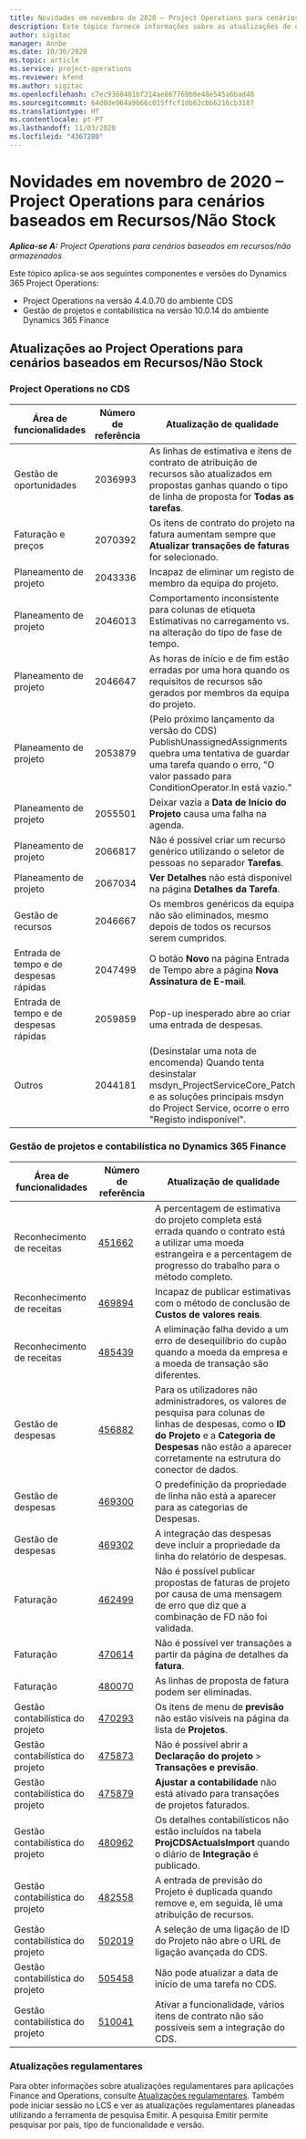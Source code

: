 ```yaml
---
title: Novidades em novembro de 2020 – Project Operations para cenários baseados em Recursos/Não Stock
description: Este tópico fornece informações sobre as atualizações de qualidade disponíveis na versão de novembro de 2020 do Project Operations para cenários baseados em Recursos/Não Stock.
author: sigitac
manager: Annbe
ms.date: 10/30/2020
ms.topic: article
ms.service: project-operations
ms.reviewer: kfend
ms.author: sigitac
ms.openlocfilehash: c7ec9360401bf214ae867769b0e48e545a6bad48
ms.sourcegitcommit: 64d0de964a9b66c015ffcf1db62cbb6216cb3187
ms.translationtype: HT
ms.contentlocale: pt-PT
ms.lasthandoff: 11/03/2020
ms.locfileid: "4367280"
---
```

# <a name="whats-new-november-2020---project-operations-for-resourcenon-stocked-based-scenarios"></a>Novidades em novembro de 2020 – Project Operations para cenários baseados em Recursos/Não Stock

_**Aplica-se A:** Project Operations para cenários baseados em recursos/não armazenados_

Este tópico aplica-se aos seguintes componentes e versões do Dynamics 365 Project Operations:

- Project Operations na versão 4.4.0.70 do ambiente CDS
- Gestão de projetos e contabilística na versão 10.0.14 do ambiente Dynamics 365 Finance

## <a name="updates-to-project-operations-for-resource-non-stocked-based-scenarios"></a>Atualizações ao Project Operations para cenários baseados em Recursos/Não Stock

### <a name="project-operations-on-cds"></a>Project Operations no CDS

| Área de funcionalidades                 | Número de referência | Atualização de qualidade                                                                                                                                                                    |
|------------------------------|------------------|-----------------------------------------------------------------------------------------------------------------------------------------------------------------------------------|
|   Gestão de oportunidades       | 2036993          | As linhas de estimativa e itens de contrato de atribuição de recursos são atualizados em propostas ganhas quando o tipo de linha de proposta for **Todas as tarefas**.                                                 |
| Faturação e preços          | 2070392          | Os itens de contrato do projeto na fatura aumentam sempre que **Atualizar transações de faturas** for selecionado.                                                                         |
| Planeamento de projeto             | 2043336          | Incapaz de eliminar um registo de membro da equipa do projeto.                                                                                                                                  |
| Planeamento de projeto             | 2046013          | Comportamento inconsistente para colunas de etiqueta Estimativas no carregamento vs. na alteração do tipo de fase de tempo.                                                                                   |
| Planeamento de projeto             | 2046647          | As horas de início e de fim estão erradas por uma hora quando os requisitos de recursos são gerados por membros da equipa do projeto.                                                                      |
| Planeamento de projeto             | 2053879          | (Pelo próximo lançamento da versão do CDS) PublishUnassignedAssignments quebra uma tentativa de guardar uma tarefa quando o erro, "O valor passado para ConditionOperator.In está vazio."                       |
| Planeamento de projeto             | 2055501          | Deixar vazia a **Data de Início do Projeto** causa uma falha na agenda.                                                                                                      |
| Planeamento de projeto             | 2066817          | Não é possível criar um recurso genérico utilizando o seletor de pessoas no separador **Tarefas**.                                                                                                   |
| Planeamento de projeto             | 2067034          | **Ver Detalhes** não está disponível na página **Detalhes da Tarefa**.                                                                                                       |
| Gestão de recursos          | 2046667          | Os membros genéricos da equipa não são eliminados, mesmo depois de todos os recursos serem cumpridos.                                                                                                    |
| Entrada de tempo e de despesas rápidas | 2047499          | O botão **Novo** na página Entrada de Tempo abre a página **Nova Assinatura de E-mail**.                                                                                               |
| Entrada de tempo e de despesas rápidas | 2059859          | Pop-up inesperado abre ao criar uma entrada de despesas.                                                                                                                         |
| Outros                        | 2044181          | (Desinstalar uma nota de encomenda) Quando tenta desinstalar msdyn_ProjectServiceCore_Patch e as soluções principais msdyn do Project Service, ocorre o erro "Registo indisponível".  |

### <a name="project-management-and-accounting-in-dynamics-365-finance"></a>Gestão de projetos e contabilística no Dynamics 365 Finance

| Área de funcionalidades        | Número de referência | Atualização de qualidade                                                                                                                                                            |
|---------------------|------------------|---------------------------------------------------------------------------------------------------------------------------------------------------------------------------|
| Reconhecimento de receitas | [451662](https://fix.lcs.dynamics.com/Issue/Details/?bugId=451662)           | A percentagem de estimativa do projeto completa está errada quando o contrato está a utilizar uma moeda estrangeira e a percentagem de progresso do trabalho para o método completo.                     |
| Reconhecimento de receitas | [469894](https://fix.lcs.dynamics.com/Issue/Details/?bugId=469894)           | Incapaz de publicar estimativas com o método de conclusão de **Custos de valores reais**.                                                                                                    |
| Reconhecimento de receitas | [485439](https://fix.lcs.dynamics.com/Issue/Details/?bugId=485439)           | A eliminação falha devido a um erro de desequilíbrio do cupão quando a moeda da empresa e a moeda de transação são diferentes.                                              |
| Gestão de despesas  | [456882](https://fix.lcs.dynamics.com/Issue/Details/?bugId=456822)           | Para os utilizadores não administradores, os valores de pesquisa para colunas de linhas de despesas, como o **ID do Projeto** e a **Categoria de Despesas** não estão a aparecer corretamente na estrutura do conector de dados. |
| Gestão de despesas  | [469300](https://fix.lcs.dynamics.com/Issue/Details/?bugId=469300)           | O predefinição da propriedade de linha não está a aparecer para as categorias de Despesas.                                                                                                         |
| Gestão de despesas  | [469302](https://fix.lcs.dynamics.com/Issue/Details/?bugId=469302)           | A integração das despesas deve incluir a propriedade da linha do relatório de despesas.                                                                                             |
| Faturação           | [462499](https://fix.lcs.dynamics.com/Issue/Details/?bugId=462499)           | Não é possível publicar propostas de faturas de projeto por causa de uma mensagem de erro que diz que a combinação de FD não foi validada.                                                    |
| Faturação           | [470614](https://fix.lcs.dynamics.com/Issue/Details/?bugId=470614)           | Não é possível ver transações a partir da página de detalhes da **fatura**.                                                                                                              |
| Faturação           | [480070](https://fix.lcs.dynamics.com/Issue/Details/?bugId=480070)           | As linhas de proposta de fatura podem ser eliminadas.                                                                                                                                  |
| Gestão contabilística do projeto  | [470293](https://fix.lcs.dynamics.com/Issue/Details/?bugId=470293)           | Os itens de menu de **previsão** não estão visíveis na página da lista de **Projetos**.                                                                                                   |
| Gestão contabilística do projeto  | [475873](https://fix.lcs.dynamics.com/Issue/Details/?bugId=475873)           | Não é possível abrir a **Declaração do projeto**   > **Transações e previsão**.                                                                                                       |
| Gestão contabilística do projeto  | [475879](https://fix.lcs.dynamics.com/Issue/Details/?bugId=475879)           | **Ajustar a contabilidade** não está ativado para transações de projetos faturados.                                                                                                  |
| Gestão contabilística do projeto  | [480962](https://fix.lcs.dynamics.com/Issue/Details/?bugId=480962)           | Os detalhes contabilísticos não estão incluídos na tabela **ProjCDSActualsImport** quando o diário de **Integração** é publicado.                                                  |
| Gestão contabilística do projeto  | [482558](https://fix.lcs.dynamics.com/Issue/Details/?bugId=482558)           | A entrada de previsão do Projeto é duplicada quando remove e, em seguida, lê uma atribuição de recursos.                                                                            |
| Gestão contabilística do projeto  | [502019](https://fix.lcs.dynamics.com/Issue/Details/?bugId=502019)           | A seleção de uma ligação de ID do Projeto não abre o URL de ligação avançada do CDS.                                                                                                         |
| Gestão contabilística do projeto  | [505458](https://fix.lcs.dynamics.com/Issue/Details/?bugId=505458)           | Não pode atualizar a data de início de uma tarefa no CDS.                                                                                                                           |
| Gestão contabilística do projeto  | [510041](https://fix.lcs.dynamics.com/Issue/Details/?bugId=510041)           | Ativar a funcionalidade, vários itens de contrato não são possíveis sem a integração do CDS.                                                                                   |

### <a name="regulatory-updates"></a>Atualizações regulamentares
Para obter informações sobre atualizações regulamentares para aplicações Finance and Operations, consulte [Atualizações regulamentares](https://docs.microsoft.com/dynamics365/finance/localizations/regulatory-updates). Também pode iniciar sessão no LCS e ver as atualizações regulamentares planeadas utilizando a ferramenta de pesquisa Emitir. A pesquisa Emitir permite pesquisar por país, tipo de funcionalidade e versão.
